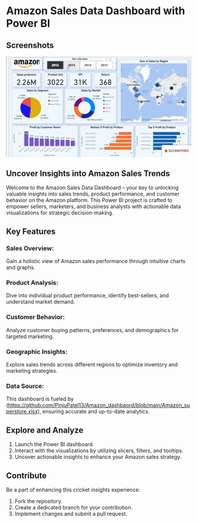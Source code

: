 
# Amazon Sales Data Dashboard with Power BI



## Screenshots

![App Screenshot](https://github.com/PinjuPatel13/Amazon_dashbaord/blob/main/jpg1.png)



## Uncover Insights into Amazon Sales Trends


Welcome to the Amazon Sales Data Dashboard – your key to unlocking valuable insights into sales trends, product performance, and customer behavior on the Amazon platform. This Power BI project is crafted to empower sellers, marketers, and business analysts with actionable data visualizations for strategic decision-making.

## Key Features

### Sales Overview:
Gain a holistic view of Amazon sales performance through intuitive charts and graphs.

### Product Analysis: 
Dive into individual product performance, identify best-sellers, and understand market demand.

### Customer Behavior: 
Analyze customer buying patterns, preferences, and demographics for targeted marketing.

### Geographic Insights: 
Explore sales trends across different regions to optimize inventory and marketing strategies.

### Data Source: 
This dashboard is fueled by (https://github.com/PinjuPatel13/Amazon_dashbaord/blob/main/Amazon_superstore.xlsx), ensuring accurate and up-to-date analytics.

## Explore and Analyze
1. Launch the Power BI dashboard.
2. Interact with the visualizations by utilizing slicers, filters, and tooltips.
3. Uncover actionable insights to enhance your Amazon sales strategy.

## Contribute
Be a part of enhancing this cricket insights experience:

1. Fork the repository.
2. Create a dedicated branch for your contribution.
3. Implement changes and submit a pull request.

